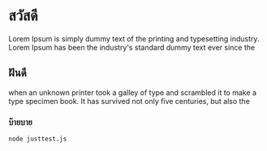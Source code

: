 # สวัสดี

Lorem Ipsum is simply dummy text of the printing and typesetting industry. Lorem Ipsum has been the industry's standard dummy text ever since the 

## ฝันดี

when an unknown printer took a galley of type and scrambled it to make a type specimen book. It has survived not only five centuries, but also the 

### บ๊ายบาย

``
node justtest.js
``